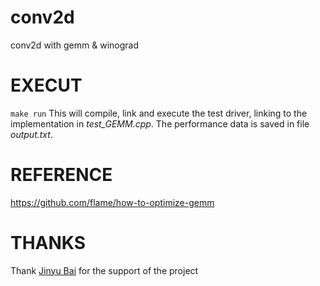 # conv2d
conv2d with gemm &amp; winograd

# EXECUT
`make run` This will compile, link and execute the test driver, linking to the implementation in *test_GEMM.cpp*. The performance data is saved in file *output.txt*.

# REFERENCE
https://github.com/flame/how-to-optimize-gemm

# THANKS
Thank [Jinyu Bai](https://github.com/buaabai) for the support of the project

